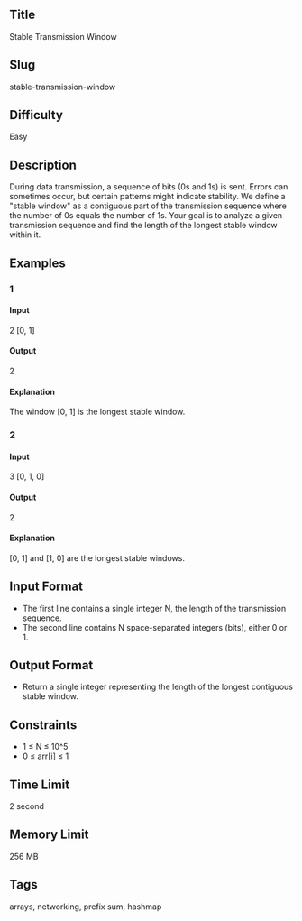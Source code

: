 ## Title

Stable Transmission Window

## Slug

stable-transmission-window

## Difficulty

Easy

## Description

During data transmission, a sequence of bits (0s and 1s) is sent. Errors can sometimes occur, but certain patterns might indicate stability. We define a "stable window" as a contiguous part of the transmission sequence where the number of 0s equals the number of 1s. Your goal is to analyze a given transmission sequence and find the length of the longest stable window within it.

## Examples

### 1

#### Input

2
[0, 1]

#### Output

2

#### Explanation

The window [0, 1] is the longest stable window.

### 2

#### Input

3
[0, 1, 0]

#### Output

2

#### Explanation

[0, 1] and [1, 0] are the longest stable windows.

## Input Format

- The first line contains a single integer N, the length of the transmission sequence.
- The second line contains N space-separated integers (bits), either 0 or 1.

## Output Format

- Return a single integer representing the length of the longest contiguous stable window.

## Constraints

- 1 ≤ N ≤ 10^5
- 0 ≤ arr[i] ≤ 1

## Time Limit

2 second

## Memory Limit

256 MB

## Tags

arrays, networking, prefix sum, hashmap